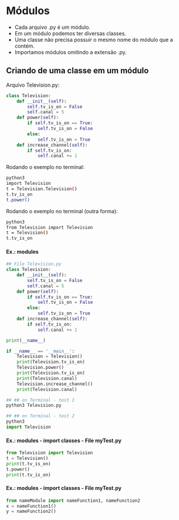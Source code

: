 # Módulos

- Cada arquivo .py é um módulo.  
- Em um módulo podemos ter diversas classes.  
- Uma classe não precisa possuir o mesmo nome do módulo que a contém.  
- Importamos módulos omitindo a extensão .py.  

## Criando de uma classe em um módulo

Arquivo Television.py:

~~~python
class Television:
    def __init__(self):
        self.tv_is_on = False
        self.canal = 5
    def power(self):
        if self.tv_is_on == True:
            self.tv_is_on = False
        else:
            self.tv_is_on = True
    def increase_channel(self):
        if self.tv_is_on:
            self.canal += 1
~~~

Rodando o exemplo no terminal:

~~~bash
python3
import Television
t = Television.Television()
t.tv_is_on
t.power()
~~~

Rodando o exemplo no terminal (outra forma):

~~~bash
python3
from Television import Television
t = Television()
t.tv_is_on
~~~

#### Ex.: modules

~~~python
## File Television.py
class Television:
    def __init__(self):
        self.tv_is_on = False
        self.canal = 5
    def power(self):
        if self.tv_is_on == True:
            self.tv_is_on = False
        else:
            self.tv_is_on = True
    def increase_channel(self):
        if self.tv_is_on:
            self.canal += 1

print(__name__)

if __name__ == '__main__':
    Television = Television()
    print(Television.tv_is_on)
    Television.power()
    print(Television.tv_is_on)
    print(Television.canal)
    Television.increase_channel()
    print(Television.canal)

## ## on Terminal - test 1
python3 Television.py

## ## on Terminal - test 2
python3
import Television
~~~

#### Ex.: modules - import classes - File myTest.py

~~~python
from Television import Television
t = Television()
print(t.tv_is_on)
t.power()
print(t.tv_is_on)
~~~

#### Ex.: modules - import classes - File myTest.py

~~~python
from nameModule import nameFunction1, nameFunction2
x = nameFunction1()
y = nameFunction2()
~~~